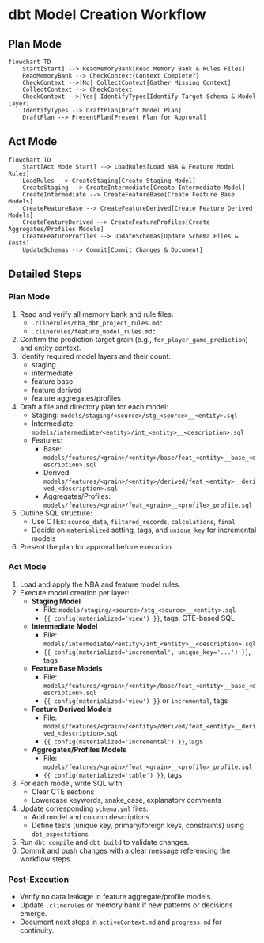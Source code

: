 # dbt Model Creation Workflow

## Plan Mode

```mermaid
flowchart TD
    Start[Start] --> ReadMemoryBank[Read Memory Bank & Rules Files]
    ReadMemoryBank --> CheckContext{Context Complete?}
    CheckContext -->|No| CollectContext[Gather Missing Context]
    CollectContext --> CheckContext
    CheckContext -->|Yes| IdentifyTypes[Identify Target Schema & Model Layer]
    IdentifyTypes --> DraftPlan[Draft Model Plan]
    DraftPlan --> PresentPlan[Present Plan for Approval]
```

## Act Mode

```mermaid
flowchart TD
    Start[Act Mode Start] --> LoadRules[Load NBA & Feature Model Rules]
    LoadRules --> CreateStaging[Create Staging Model]
    CreateStaging --> CreateIntermediate[Create Intermediate Model]
    CreateIntermediate --> CreateFeatureBase[Create Feature Base Models]
    CreateFeatureBase --> CreateFeatureDerived[Create Feature Derived Models]
    CreateFeatureDerived --> CreateFeatureProfiles[Create Aggregates/Profiles Models]
    CreateFeatureProfiles --> UpdateSchemas[Update Schema Files & Tests]
    UpdateSchemas --> Commit[Commit Changes & Document]
```

## Detailed Steps

### Plan Mode

1. Read and verify all memory bank and rule files:
   - `.clinerules/nba_dbt_project_rules.mdc`
   - `.clinerules/feature_model_rules.mdc`
2. Confirm the prediction target grain (e.g., `for_player_game_prediction`) and entity context.
3. Identify required model layers and their count:
   - staging
   - intermediate
   - feature base
   - feature derived
   - feature aggregates/profiles
4. Draft a file and directory plan for each model:
   - Staging: `models/staging/<source>/stg_<source>__<entity>.sql`
   - Intermediate: `models/intermediate/<entity>/int_<entity>__<description>.sql`
   - Features:
     - Base: `models/features/<grain>/<entity>/base/feat_<entity>__base_<description>.sql`
     - Derived: `models/features/<grain>/<entity>/derived/feat_<entity>__derived_<description>.sql`
     - Aggregates/Profiles: `models/features/<grain>/feat_<grain>__<profile>_profile.sql`
5. Outline SQL structure:
   - Use CTEs: `source_data`, `filtered_records`, `calculations`, `final`
   - Decide on `materialized` setting, tags, and `unique_key` for incremental models
6. Present the plan for approval before execution.

### Act Mode

1. Load and apply the NBA and feature model rules.
2. Execute model creation per layer:
   - **Staging Model**
     - File: `models/staging/<source>/stg_<source>__<entity>.sql`
     - `{{ config(materialized='view') }}`, tags, CTE-based SQL
   - **Intermediate Model**
     - File: `models/intermediate/<entity>/int_<entity>__<description>.sql`
     - `{{ config(materialized='incremental', unique_key='...') }}`, tags
   - **Feature Base Models**
     - File: `models/features/<grain>/<entity>/base/feat_<entity>__base_<description>.sql`
     - `{{ config(materialized='view') }}` or `incremental`, tags
   - **Feature Derived Models**
     - File: `models/features/<grain>/<entity>/derived/feat_<entity>__derived_<description>.sql`
     - `{{ config(materialized='incremental') }}`, tags
   - **Aggregates/Profiles Models**
     - File: `models/features/<grain>/feat_<grain>__<profile>_profile.sql`
     - `{{ config(materialized='table') }}`, tags
3. For each model, write SQL with:
   - Clear CTE sections
   - Lowercase keywords, snake_case, explanatory comments
4. Update corresponding `schema.yml` files:
   - Add model and column descriptions
   - Define tests (unique key, primary/foreign keys, constraints) using `dbt_expectations`
5. Run `dbt compile` and `dbt build` to validate changes.
6. Commit and push changes with a clear message referencing the workflow steps.

### Post-Execution

- Verify no data leakage in feature aggregate/profile models.
- Update `.clinerules` or memory bank if new patterns or decisions emerge.
- Document next steps in `activeContext.md` and `progress.md` for continuity.
